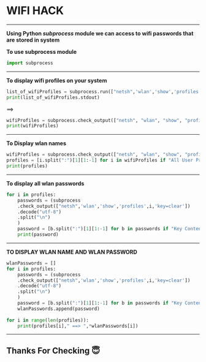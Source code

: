 # **WIFI HACK**
________


**Using Python _subprocess_ module we can access to wifi passwords that are stored in system**

**To use subprocess module**
```python
import subprocess
```
________
**To display wifi profiles on your system**
```python
list_of_wifiProfiles = subprocess.run(["netsh",'wlan','show','profiles'],capture_output=True,text=True)
print(list_of_wifiProfiles.stdout)
```
==>
```python
wifiProfiles = subprocess.check_output(["netsh", "wlan", "show", "profiles"]).decode("utf-8").split("\n")
print(wifiProfiles)
```
________

**To Display wlan names**
```python
wifiProfiles = subprocess.check_output(["netsh", "wlan", "show", "profiles"]).decode("utf-8").split("\n")
profiles = [i.split(":")[1][1:-1] for i in wifiProfiles if "All User Profile" in i]
print(profiles)
```
__________
**To display all wlan passwords**
```python
for i in profiles:
    passwords = (subprocess
    .check_output(["netsh",'wlan','show','profiles',i,'key=clear'])
    .decode("utf-8")
    .split("\n")
    )
    password = [b.split(":")[1][1:-1] for b in passwords if "Key Content" in  b]
    print(password)
```
____________
**TO DISPLAY WLAN NAME AND WLAN PASSWORD**
```python
wlanPasswords = []
for i in profiles:
    passwords = (subprocess
    .check_output(["netsh",'wlan','show','profiles',i,'key=clear'])
    .decode("utf-8")
    .split("\n")
    )
    password = [b.split(":")[1][1:-1] for b in passwords if "Key Content" in  b]
    wlanPasswords.append(password)
    
for i in range(len(profiles)):
    print(profiles[i]," ==> ",*wlanPasswords[i])
```
_________

## Thanks For Checking :innocent:
